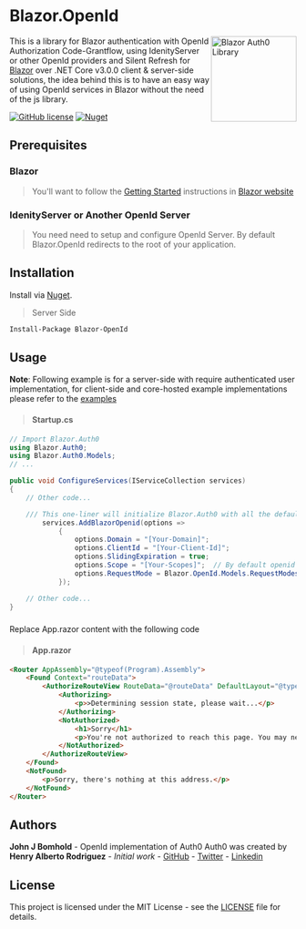 # Blazor.OpenId

<img src="https://raw.githubusercontent.com/henalbrod/Blazor.Auth0/master/src/Blazor.Auth0.ClientSide/icon.png" height="150" alt="Blazor Auth0 Library" align="right"/>

This is a library for Blazor authentication with OpenId Authorization Code-Grantflow, using IdenityServer or other OpenId providers and Silent Refresh for [Blazor](http://blazor.net) over .NET Core v3.0.0 client & server-side solutions, the idea behind this is to have an easy way of using OpenId services in Blazor without the need of the js library.

[![GitHub license](https://img.shields.io/github/license/jbomhold3/Blazor.OpenId?color=blue)](https://github.com/jbomhold3/Blazor.Openid/blob/master/LICENSE)
[![Nuget](https://img.shields.io/nuget/v/Blazor-OpenId?color=green&label=Nuget%3A%20Blazor-OpenId)](https://www.nuget.org/packages/Blazor-Auth0-ClientSide)


## Prerequisites

### Blazor

>You'll want to follow the [Getting Started](https://docs.microsoft.com/en-us/aspnet/core/blazor/get-started?view=aspnetcore-3.0&tabs=visual-studio) instructions in [Blazor website](https://blazor.net)

### IdenityServer or Another OpenId Server

> You need need to setup and configure OpenId Server.  By default Blazor.OpenId redirects to the root of your application.

## Installation

Install via [Nuget](https://www.nuget.org/).

>Server Side
```bash
Install-Package Blazor-OpenId  
````

## Usage

 **Note**: Following example is for a server-side with require authenticated user implementation, for client-side and core-hosted example implementations please refer to the [examples](https://github.com/henalbrod/Blazor.Auth0/tree/master/examples)

> #### Startup.cs

```C#
// Import Blazor.Auth0
using Blazor.Auth0;
using Blazor.Auth0.Models;
// ...

public void ConfigureServices(IServiceCollection services)
{
	// Other code...

	/// This one-liner will initialize Blazor.Auth0 with all the defaults
	    services.AddBlazorOpenid(options =>
            {
                options.Domain = "[Your-Domain]";
                options.ClientId = "[Your-Client-Id]";
                options.SlidingExpiration = true;
                options.Scope = "[Your-Scopes]";  // By default openid profile email
                options.RequestMode = Blazor.OpenId.Models.RequestModes.Form_Post;
            });

	// Other code...
}

```

###
Replace App.razor content with the following code
> #### App.razor

```HTML
<Router AppAssembly="@typeof(Program).Assembly">
    <Found Context="routeData">
        <AuthorizeRouteView RouteData="@routeData" DefaultLayout="@typeof(MainLayout)">
            <Authorizing>
                <p>>Determining session state, please wait...</p>
            </Authorizing>
            <NotAuthorized>
                <h1>Sorry</h1>
                <p>You're not authorized to reach this page. You may need to log in as a different user.</p>
            </NotAuthorized>
        </AuthorizeRouteView>
    </Found>
    <NotFound>        
        <p>Sorry, there's nothing at this address.</p>        
    </NotFound>
</Router>
```

## Authors
**John J Bomhold** - OpenId implementation of Auth0 
Auth0 was created by
**Henry Alberto Rodriguez** - _Initial work_ - [GitHub](https://github.com/henalbrod) -  [Twitter](https://twitter.com/henalbrod)  - [Linkedin](https://www.linkedin.com/in/henalbrod/)

## License

This project is licensed under the MIT License - see the [LICENSE](https://github.com/jbomhold3/Blazor.OpenId/blob/master/LICENSE) file for details.
